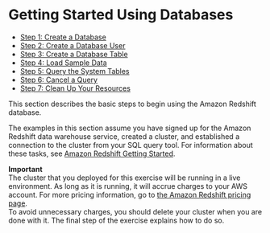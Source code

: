 # Getting Started Using Databases<a name="c_intro_to_admin"></a>


+ [Step 1: Create a Database](t_creating_database.md)
+ [Step 2: Create a Database User](t_adding_redshift_user_cmd.md)
+ [Step 3: Create a Database Table](t_creating_table.md)
+ [Step 4: Load Sample Data](cm-dev-t-load-sample-data.md)
+ [Step 5: Query the System Tables](t_querying_redshift_system_tables.md)
+ [Step 6: Cancel a Query](cancel_query.md)
+ [Step 7: Clean Up Your Resources](cm-dev-t-clean-up-resources.md)

This section describes the basic steps to begin using the Amazon Redshift database\.

The examples in this section assume you have signed up for the Amazon Redshift data warehouse service, created a cluster, and established a connection to the cluster from your SQL query tool\. For information about these tasks, see [Amazon Redshift Getting Started](http://docs.aws.amazon.com/redshift/latest/gsg/)\.

**Important**  
The cluster that you deployed for this exercise will be running in a live environment\. As long as it is running, it will accrue charges to your AWS account\. For more pricing information, go to [the Amazon Redshift pricing page](https://aws.amazon.com/redshift/pricing/)\.   
To avoid unnecessary charges, you should delete your cluster when you are done with it\. The final step of the exercise explains how to do so\. 